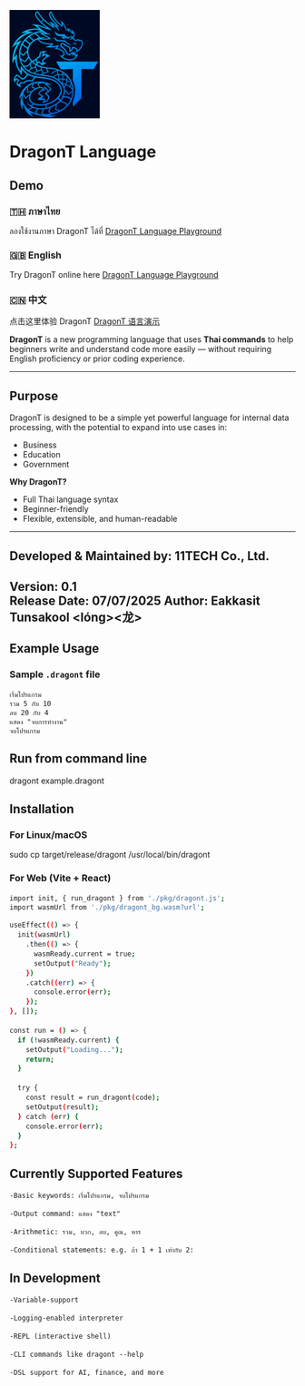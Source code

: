 ![โลโก้ภาษา DragonT](assets/images/logo.png)
# DragonT Language

## Demo
### 🇹🇭 ภาษาไทย  
ลองใช้งานภาษา DragonT ได้ที่ [DragonT Language Playground](https://11techasia.github.io/DragonT/)

### 🇬🇧 English  
Try DragonT online here [DragonT Language Playground](https://11techasia.github.io/DragonT/)

### 🇨🇳 中文  
点击这里体验 DragonT [DragonT 语言演示](https://11techasia.github.io/DragonT/)

**DragonT** is a new programming language that uses **Thai commands** to help beginners write and understand code more easily — without requiring English proficiency or prior coding experience.

---

## Purpose

DragonT is designed to be a simple yet powerful language for internal data processing, with the potential to expand into use cases in:

- Business
- Education
- Government

**Why DragonT?**
- Full Thai language syntax
- Beginner-friendly
- Flexible, extensible, and human-readable

---

## Developed & Maintained by: 11TECH Co., Ltd.  
**Version:** 0.1  
**Release Date:** 07/07/2025
**Author:** Eakkasit Tunsakool <lóng><龙>
---

## Example Usage

### Sample `.dragont` file
```plaintext
เริ่มโปรแกรม
รวม 5 กับ 10
ลบ 20 กับ 4
แสดง "จบการทำงาน"
จบโปรแกรม
```

## Run from command line
dragont example.dragont

## Installation
### For Linux/macOS
sudo cp target/release/dragont /usr/local/bin/dragont

### For Web (Vite + React)
```bash
import init, { run_dragont } from './pkg/dragont.js';
import wasmUrl from './pkg/dragont_bg.wasm?url';

```
```bash
useEffect(() => {
  init(wasmUrl)
    .then(() => {
      wasmReady.current = true;
      setOutput("Ready");
    })
    .catch((err) => {
      console.error(err);
    });
}, []);

const run = () => {
  if (!wasmReady.current) {
    setOutput("Loading...");
    return;
  }

  try {
    const result = run_dragont(code);
    setOutput(result);
  } catch (err) {
    console.error(err);
  }
};

```

## Currently Supported Features
```plaintext
-Basic keywords: เริ่มโปรแกรม, จบโปรแกรม

-Output command: แสดง "text"

-Arithmetic: รวม, บวก, ลบ, คูณ, หาร

-Conditional statements: e.g. ถ้า 1 + 1 เท่ากับ 2:
```

##  In Development
```plaintext
-Variable-support

-Logging-enabled interpreter

-REPL (interactive shell)

-CLI commands like dragont --help

-DSL support for AI, finance, and more
```